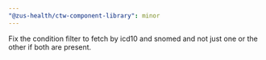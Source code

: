 ```yaml
---
"@zus-health/ctw-component-library": minor
---
```


Fix the condition filter to fetch by icd10 and snomed and not just one or the other if both are present.
